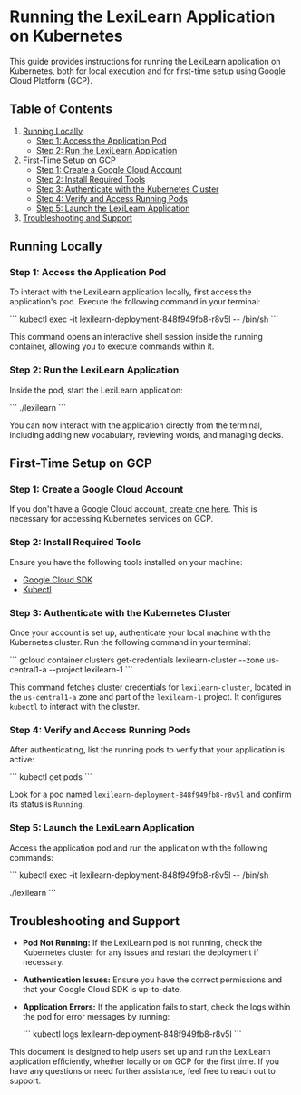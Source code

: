 # Running the LexiLearn Application on Kubernetes

This guide provides instructions for running the LexiLearn application on Kubernetes, both for local execution and for first-time setup using Google Cloud Platform (GCP).

## Table of Contents

1. [Running Locally](#running-locally)
   - [Step 1: Access the Application Pod](#step-1-access-the-application-pod)
   - [Step 2: Run the LexiLearn Application](#step-2-run-the-lexilearn-application)
2. [First-Time Setup on GCP](#first-time-setup-on-gcp)
   - [Step 1: Create a Google Cloud Account](#step-1-create-a-google-cloud-account)
   - [Step 2: Install Required Tools](#step-2-install-required-tools)
   - [Step 3: Authenticate with the Kubernetes Cluster](#step-3-authenticate-with-the-kubernetes-cluster)
   - [Step 4: Verify and Access Running Pods](#step-4-verify-and-access-running-pods)
   - [Step 5: Launch the LexiLearn Application](#step-5-launch-the-lexilearn-application)
3. [Troubleshooting and Support](#troubleshooting-and-support)

## Running Locally

### Step 1: Access the Application Pod

To interact with the LexiLearn application locally, first access the application's pod. Execute the following command in your terminal:

\```
kubectl exec -it lexilearn-deployment-848f949fb8-r8v5l -- /bin/sh
\```

This command opens an interactive shell session inside the running container, allowing you to execute commands within it.

### Step 2: Run the LexiLearn Application

Inside the pod, start the LexiLearn application:

\```
./lexilearn
\```

You can now interact with the application directly from the terminal, including adding new vocabulary, reviewing words, and managing decks.

## First-Time Setup on GCP

### Step 1: Create a Google Cloud Account

If you don't have a Google Cloud account, [create one here](https://cloud.google.com/). This is necessary for accessing Kubernetes services on GCP.

### Step 2: Install Required Tools

Ensure you have the following tools installed on your machine:

- [Google Cloud SDK](https://cloud.google.com/sdk/docs/install) 
- [Kubectl](https://kubernetes.io/docs/tasks/tools/)

### Step 3: Authenticate with the Kubernetes Cluster

Once your account is set up, authenticate your local machine with the Kubernetes cluster. Run the following command in your terminal:

\```
gcloud container clusters get-credentials lexilearn-cluster --zone us-central1-a --project lexilearn-1
\```

This command fetches cluster credentials for `lexilearn-cluster`, located in the `us-central1-a` zone and part of the `lexilearn-1` project. It configures `kubectl` to interact with the cluster.

### Step 4: Verify and Access Running Pods

After authenticating, list the running pods to verify that your application is active:

\```
kubectl get pods
\```

Look for a pod named `lexilearn-deployment-848f949fb8-r8v5l` and confirm its status is `Running`.

### Step 5: Launch the LexiLearn Application

Access the application pod and run the application with the following commands:

\```
kubectl exec -it lexilearn-deployment-848f949fb8-r8v5l -- /bin/sh

./lexilearn
\```

## Troubleshooting and Support

- **Pod Not Running:** If the LexiLearn pod is not running, check the Kubernetes cluster for any issues and restart the deployment if necessary.
- **Authentication Issues:** Ensure you have the correct permissions and that your Google Cloud SDK is up-to-date.
- **Application Errors:** If the application fails to start, check the logs within the pod for error messages by running:

  \```
  kubectl logs lexilearn-deployment-848f949fb8-r8v5l
  \```

This document is designed to help users set up and run the LexiLearn application efficiently, whether locally or on GCP for the first time. If you have any questions or need further assistance, feel free to reach out to support.
